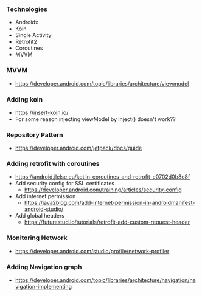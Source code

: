 ### Technologies
- Androidx
- Koin
- Single Activity
- Retrofit2
- Coroutines
- MVVM

### MVVM
- https://developer.android.com/topic/libraries/architecture/viewmodel

### Adding koin
- https://insert-koin.io/
- For some reason injecting viewModel by inject() doesn't work??

### Repository Pattern
- https://developer.android.com/jetpack/docs/guide

### Adding retrofit with coroutines
- https://android.jlelse.eu/kotlin-coroutines-and-retrofit-e0702d0b8e8f
- Add security config for SSL certificates
    - https://developer.android.com/training/articles/security-config
- Add internet permission
    - https://java2blog.com/add-internet-permission-in-androidmanifest-android-studio/
- Add global headers
    - https://futurestud.io/tutorials/retrofit-add-custom-request-header
    
### Monitoring Network
- https://developer.android.com/studio/profile/network-profiler

### Adding Navigation graph
- https://developer.android.com/topic/libraries/architecture/navigation/navigation-implementing

